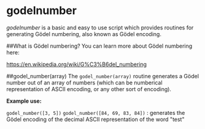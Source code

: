 # godelnumber

*godelnumber* is a basic and easy to use script which provides routines for generating Gödel numbering, also known as Gödel encoding.

##What is Gödel numbering?
You can learn more about Gödel numbering here:

https://en.wikipedia.org/wiki/G%C3%B6del_numbering

##godel_number(array)
The `godel_number(array)` routine generates a Gödel number out of an array of numbers (which can be numberical representation of
ASCII encoding, or any other sort of encoding).

**Example use:**

`godel_number([3, 5])`
`godel_number([84, 69, 83, 84])` : generates the Gödel encoding of the decimal ASCII representation of the word "test"


